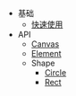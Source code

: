 * 基础
  * [快速使用](/quickstart.md)
* API
  * [Canvas](/canvas.md)
  * [Element](/element.md)
  * Shape
    * [Circle](/shape/circle.md)
    * [Rect](/shape/rect.md)
  